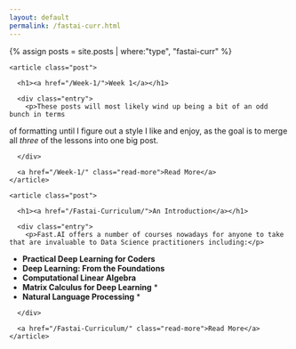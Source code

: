 ```yaml
---
layout: default
permalink: /fastai-curr.html
---
```

{% assign posts = site.posts | where:"type", "fastai-curr" %}


<div id="main" role="main" class="container">
      <div class="posts">
  
    <article class="post">

      <h1><a href="/Week-1/">Week 1</a></h1>

      <div class="entry">
        <p>These posts will most likely wind up being a bit of an odd bunch in terms
of formatting until I figure out a style I like and enjoy, as the goal is to 
merge all <em>three</em> of the lessons into one big post.</p>


      </div>

      <a href="/Week-1/" class="read-more">Read More</a>
    </article>
  
    <article class="post">

      <h1><a href="/Fastai-Curriculum/">An Introduction</a></h1>

      <div class="entry">
        <p>Fast.AI offers a number of courses nowadays for anyone to take that are invaluable to Data Science practitioners including:</p>
<ul>
  <li><strong>Practical Deep Learning for Coders</strong></li>
  <li><strong>Deep Learning: From the Foundations</strong></li>
  <li><strong>Computational Linear Algebra</strong></li>
  <li><strong>Matrix Calculus for Deep Learning</strong> *</li>
  <li><strong>Natural Language Processing</strong> *</li>
</ul>


      </div>

      <a href="/Fastai-Curriculum/" class="read-more">Read More</a>
    </article>
  
</div>